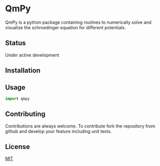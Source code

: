 # QmPy

QmPy is a python package containing routines to numerically solve and visualize
the schroedinger equation for different potentials.

## Status
Under active development

## Installation

## Usage
```python
import qmpy
```

## Contributing
Contributions are always welcome. To contribute fork the repository from
github and develop your feature including unit tests.

## License

[MIT](https://choosealicense.com/licenses/mit/)
